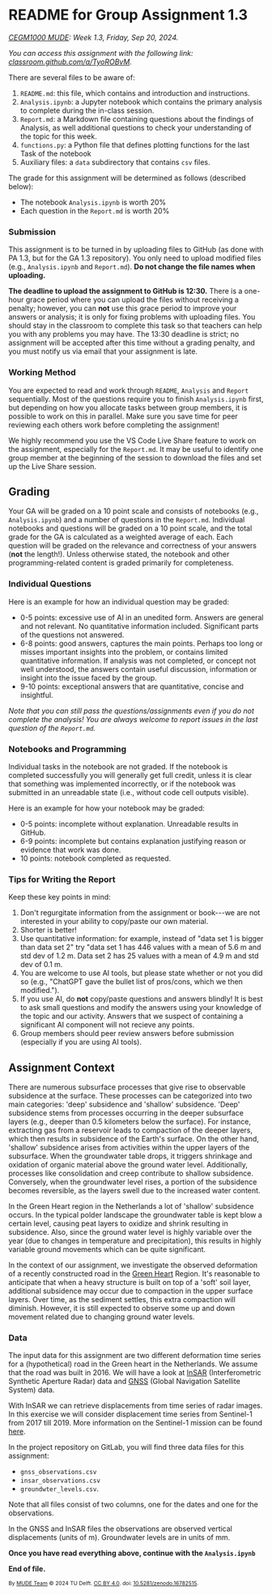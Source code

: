 # README for Group Assignment 1.3

*[CEGM1000 MUDE](http://mude.citg.tudelft.nl/): Week 1.3, Friday, Sep 20, 2024.*

_You can access this assignment with the following link: [classroom.github.com/a/TyoROBvM](https://classroom.github.com/a/TyoROBvM)._

There are several files to be aware of:

1. `README.md`: this file, which contains and introduction and instructions.
2. `Analysis.ipynb`: a Jupyter notebook which contains the primary analysis to complete during the in-class session.
3. `Report.md`: a Markdown file containing questions about the findings of Analysis, as well additional questions to check your understanding of the topic for this week.
4. `functions.py`: a Python file that defines plotting functions for the last Task of the notebook
5. Auxiliary files: a `data` subdirectory that contains `csv` files.

The grade for this assignment will be determined as follows (described below):

- The notebook `Analysis.ipynb` is worth 20%
- Each question in the `Report.md` is worth 20%

### Submission

This assignment is to be turned in by uploading files to GitHub (as done with PA 1.3, but for the GA 1.3 repository). You only need to upload modified files (e.g., `Analysis.ipynb` and `Report.md`). **Do not change the file names when uploading.**

**The deadline to upload the assignment to GitHub is 12:30.** There is a one-hour grace period where you can upload the files without receiving a penalty; however, you can **not** use this grace period to improve your answers or analysis; it is only for fixing problems with uploading files. You should stay in the classroom to complete this task so that teachers can help you with any problems you may have. The 13:30 deadline is strict; no assignment will be accepted after this time without a grading penalty, and you must notify us via email that your assignment is late.

### Working Method

You are expected to read and work through `README`, `Analysis` and `Report` sequentially. Most of the questions require you to finish `Analysis.ipynb` first, but depending on how you allocate tasks between group members, it is possible to work on this in parallel. Make sure you save time for peer reviewing each others work before completing the assignment!

We highly recommend you use the VS Code Live Share feature to work on the assignment, especially for the `Report.md`. It may be useful to identify one group member at the beginning of the session to download the files and set up the Live Share session.

## Grading

Your GA will be graded on a 10 point scale and consists of notebooks (e.g., `Analysis.ipynb`) and a number of questions in the `Report.md`. Individual notebooks and questions will be graded on a 10 point scale, and the total grade for the GA is calculated as a weighted average of each. Each question will be graded on the relevance and correctness of your answers (**not** the length!). Unless otherwise stated, the notebook and other programming-related content is graded primarily for completeness.

### Individual Questions

Here is an example for how an individual question may be graded:

- 0-5 points: excessive use of AI in an unedited form. Answers are general and not relevant. No quantitative information included. Significant parts of the questions not answered.
- 6-8 points: good answers, captures the main points. Perhaps too long or misses important insights into the problem, or contains limited quantitative information. If analysis was not completed, or concept not well understood, the answers contain useful discussion, information or insight into the issue faced by the group.
- 9-10 points: exceptional answers that are quantitative, concise and insightful.

_Note that you can still pass the questions/assignments even if you do not complete the analysis! You are always welcome to report issues in the last question of the `Report.md`._

### Notebooks and Programming

Individual tasks in the notebook are not graded. If the notebook is completed successfully you will generally get full credit, unless it is clear that something was implemented incorrectly, or if the notebook was submitted in an unreadable state (i.e., without code cell outputs visible).

Here is an example for how your notebook may be graded:
- 0-5 points: incomplete without explanation. Unreadable results in GitHub.
- 6-9 points: incomplete but contains explanation justifying reason or evidence that work was done.
- 10 points: notebook completed as requested.

### Tips for Writing the Report

Keep these key points in mind:

1. Don't regurgitate information from the assignment or book---we are not interested in your ability to copy/paste our own material.
2. Shorter is better!
3. Use quantitative information: for example, instead of "data set 1 is bigger than data set 2" try "data set 1 has 446 values with a mean of 5.6 m and std dev of 1.2 m. Data set 2 has 25 values with a mean of 4.9 m and std dev of 0.1 m.
4. You are welcome to use AI tools, but please state whether or not you did so (e.g., "ChatGPT gave the bullet list of pros/cons, which we then modified.").
5. If you use AI, do **not** copy/paste questions and answers blindly! It is best to ask small questions and modify the answers using your knowledge of the topic and our activity. Answers that we suspect of containing a significant AI component will not recieve any points.
6. Group members should peer review answers before submission (especially if you are using AI tools).

## Assignment Context

There are numerous subsurface processes that give rise to observable subsidence at the surface. These processes can be categorized into two main categories: 'deep' subsidence and 'shallow' subsidence. 'Deep' subsidence stems from processes occurring in the deeper subsurface layers (e.g., deeper than 0.5 kilometers below the surface). For instance, extracting gas from a reservoir leads to compaction of the deeper layers, which then results in subsidence of the Earth's surface. On the other hand, 'shallow' subsidence arises from activities within the upper layers of the subsurface. When the groundwater table drops, it triggers shrinkage and oxidation of organic material above the ground water level. Additionally, processes like consolidation and creep contribute to shallow subsidence. Conversely, when the groundwater level rises, a portion of the subsidence becomes reversible, as the layers swell due to the increased water content.

In the Green Heart region in the Netherlands a lot of 'shallow' subsidence occurs. In the typical polder landscape the groundwater table is kept blow a certain level, causing peat layers to oxidize and shrink resulting in subsidence. Also, since the ground water level is highly variable over the year (due to changes in temperature and precipitation), this results in highly variable ground movements which can be quite significant. 

In the context of our assignment, we investigate the observed deformation of a recently constructed road in the <a href="https://www.groenehart.nl/the-green-heart-of-holland" target="_blank"> Green Heart</a> Region. It's reasonable to anticipate that when a heavy structure is built on top of a 'soft' soil layer, additional subsidence may occur due to compaction in the upper surface layers. Over time, as the sediment settles, this extra compaction will diminish. However, it is still expected to observe some up and down movement related due to changing ground water levels. 

### Data

The input data for this assignment are two different deformation time series for a (hypothetical) road in the Green heart in the Netherlands. We assume that the road was built in 2016. We will have a look at <a href="https://en.wikipedia.org/wiki/Interferometric_synthetic-aperture_radar" target="_blank"> InSAR</a> (Interferometric Synthetic Aperture Radar) data and <a href="https://en.wikipedia.org/wiki/Satellite_navigation" target="_blank"> GNSS</a> (Global Navigation Satellite System) data.

With InSAR we can retrieve displacements from time series of radar images. In this exercise we will consider displacement time series from Sentinel-1 from 2017 till 2019. More information on the Sentinel-1 mission can be found <a href="https://sentinels.copernicus.eu/web/sentinel/missions/sentinel-1" target="_blank">here</a>.

In the project repository on GitLab, you will find three data files for this assignment:
- `gnss_observations.csv`
- `insar_observations.csv`
- `groundwter_levels.csv`. 

Note that all files consist of two columns, one for the dates and one for the observations. 

In the GNSS and InSAR files the observations are observed vertical displacements (units of m). Groundwater levels are in units of mm.

**Once you have read everything above, continue with the `Analysis.ipynb`**


**End of file.**

<span style="font-size: 75%">
By <a rel="MUDE" href="http://mude.citg.tudelft.nl/">MUDE Team</a> &copy; 2024 TU Delft. <a rel="license" href="http://creativecommons.org/licenses/by/4.0/">CC BY 4.0</a>. doi: <a rel="Zenodo DOI" href="https://doi.org/10.5281/zenodo.16782515">10.5281/zenodo.16782515</a>.
